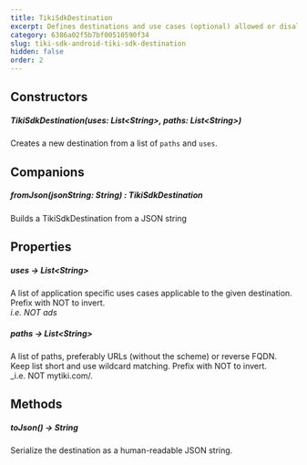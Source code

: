 ```yaml
---
title: TikiSdkDestination
excerpt: Defines destinations and use cases (optional) allowed or disallowed. Serializable for inclusion in transactions.
category: 6386a02f5b7bf00510590f34
slug: tiki-sdk-android-tiki-sdk-destination
hidden: false
order: 2
---
```


## Constructors

##### TikiSdkDestination(uses: List&lt;String>, paths: List&lt;String>)
Creates a new destination from a list of `paths` and `uses`.

## Companions

##### fromJson(jsonString: String) : TikiSdkDestination
Builds a TikiSdkDestination from a JSON string

## Properties

##### uses &#8594; List&lt;String>
A list of application specific uses cases applicable to the given destination. Prefix with NOT to invert.  
_i.e. NOT ads_  

##### paths &#8594; List&lt;String>
A list of paths, preferably URLs (without the scheme) or reverse FQDN. 
Keep list short and use wildcard matching. Prefix with NOT to invert.  
_i.e. NOT mytiki.com/.

## Methods

##### toJson() &#8594; String
Serialize the destination as a human-readable JSON string.